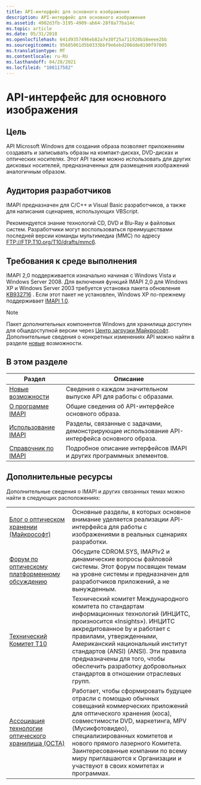 ```yaml
---
title: API-интерфейс для основного изображения
description: API-интерфейс для основного изображения
ms.assetid: 4902d3fb-3195-4909-ab64-28f8a77ba14c
ms.topic: article
ms.date: 05/31/2018
ms.openlocfilehash: 641d9357496eb82a7e30f25a711928b16eeee2bb
ms.sourcegitcommit: 95685061d5b0333bbf9e6ebd208dde8190f97005
ms.translationtype: MT
ms.contentlocale: ru-RU
ms.lasthandoff: 04/28/2021
ms.locfileid: "108117582"
---
```

# <a name="image-mastering-api"></a>API-интерфейс для основного изображения

## <a name="purpose"></a>Цель

API Microsoft Windows для создания образа позволяет приложениям создавать и записывать образы на компакт-дисках, DVD-дисках и оптических носителях. Этот API также можно использовать для других дисковых носителей, предназначенных для размещения изображений аналогичным образом.

## <a name="developer-audience"></a>Аудитория разработчиков

IMAPI предназначен для C/C++ и Visual Basic разработчиков, а также для написания сценариев, использующих VBScript.

Рекомендуется знание технологий CD, DVD и Blu-Ray и файловых систем. Разработчики могут воспользоваться преимуществами последней версии команды мультимедиа (MMC) по адресу [FTP://FTP.T10.org/T10/drafts/mmc6](https://www.microsoft.com/?ref=go).

## <a name="run-time-requirements"></a>Требования к среде выполнения

IMAPI 2,0 поддерживается изначально начиная с Windows Vista и Windows Server 2008. Для включения функций IMAPI 2,0 для Windows XP и Windows Server 2003 требуется установка пакета обновления [KB932716](https://support.microsoft.com/kb/932716) . Если этот пакет не установлен, Windows XP по-прежнему поддерживает [IMAPI 1,0](imapiv1.md).

> [!Note]  
> Пакет дополнительных компонентов Windows для хранилища доступен для общедоступной версии через [Центр загрузки Майкрософт](https://www.microsoft.com/downloads/details.aspx?FamilyID=63ab51ea-99c9-45c0-980a-c556746fcf05). Дополнительные сведения о конкретных изменениях API можно найти в разделе [новые](what-s-new.md) возможности.

 

## <a name="in-this-section"></a>В этом разделе



| Раздел                                             | Описание                                                                           |
|---------------------------------------------------|---------------------------------------------------------------------------------------|
| [Новые возможности](what-s-new.md)<br/>           | Сведения о каждом значительном выпуске API для работы с образами.<br/> |
| [О программе IMAPI](about-imapi.md)<br/>         | Общие сведения об API-интерфейсе основного образа.<br/>                         |
| [Использование IMAPI](using-imapi.md)<br/>         | Разделы, связанные с задачами, демонстрирующие использование API-интерфейса основного образа.<br/>   |
| [Справочник по IMAPI](imapi-reference.md)<br/> | Подробное описание интерфейсов IMAPI и других программных элементов.<br/>  |



 

## <a name="additional-resources"></a>Дополнительные ресурсы

Дополнительные сведения о IMAPI и других связанных темах можно найти в следующих расположениях:



|                                                                                                  |                                                                                                                                                                                                                                                                                                                                                                    |
|--------------------------------------------------------------------------------------------------|--------------------------------------------------------------------------------------------------------------------------------------------------------------------------------------------------------------------------------------------------------------------------------------------------------------------------------------------------------------------|
| [Блог о оптическом хранении (Майкрософт)](/archive/blogs/opticalstorage/)                | Основные разделы, в которых основное внимание уделяется реализации API-интерфейса для работы с изображениями в реальных сценариях разработки.                                                                                                                                                                                                                                                 |
| [Форум по оптическому платформенному обсуждению](https://social.msdn.microsoft.com/forums/windowsopticalplatform/threads/)              | Обсудите CDROM.SYS, IMAPIv2 и динамические вопросы файловой системы. Этот форум посвящен темам на уровне системы и предназначен для разработчиков приложений, а не вынужденным.                                                                                                                                                                                                 |
| [Технический Комитет T10](https://www.t10.org/)                       | Технический комитет Международного комитета по стандартам информационных технологий (ИНЦИТС, произносится «Insights»). ИНЦИТС аккредитованное by и работает с правилами, утвержденными, Американский национальный институт стандартов (ANSI) (ANSI). Эти правила предназначены для того, чтобы обеспечить разработку добровольных стандартов в отношении отраслевых групп. |
| [Ассоциация технологии оптического хранилища (ОСТА)](http://www.osta.org/) | Работает, чтобы сформировать будущее отрасли с помощью обычных совещаний коммерческих приложений для оптического хранения (коса), совместимости DVD, маркетинга, MPV (Мусикфотовидео), специализированных комитетов и нового прямого лазерного Комитета. Заинтересованные компании по всему миру приглашаются к Организации и участвуют в своих комитетах и программах.               |



 

 

